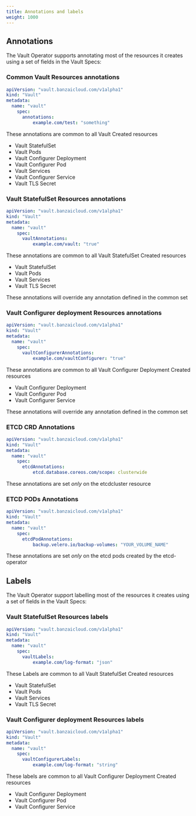 ```yaml
---
title: Annotations and labels
weight: 1000
---
```




## Annotations

The Vault Operator supports annotating most of the resources it creates using a set of fields in the Vault Specs:

### Common Vault Resources annotations

```yaml
apiVersion: "vault.banzaicloud.com/v1alpha1"
kind: "Vault"
metadata:
  name: "vault"
    spec:
      annotations:
          example.com/test: "something"
```

These annotations are common to all Vault Created resources

- Vault StatefulSet
- Vault Pods
- Vault Configurer Deployment
- Vault Configurer Pod
- Vault Services
- Vault Configurer Service
- Vault TLS Secret

### Vault StatefulSet Resources annotations

```yaml
apiVersion: "vault.banzaicloud.com/v1alpha1"
kind: "Vault"
metadata:
  name: "vault"
    spec:
      vaultAnnotations:
          example.com/vault: "true"
```

These annotations are common to all Vault StatefulSet Created resources

- Vault StatefulSet
- Vault Pods
- Vault Services
- Vault TLS Secret

These annotations will override any annotation defined in the common set

### Vault Configurer deployment Resources annotations

```yaml
apiVersion: "vault.banzaicloud.com/v1alpha1"
kind: "Vault"
metadata:
  name: "vault"
    spec:
      vaultConfigurerAnnotations:
          example.com/vaultConfigurer: "true"
```

These annotations are common to all Vault Configurer Deployment Created resources

- Vault Configurer Deployment
- Vault Configurer Pod
- Vault Configurer Service

These annotations will override any annotation defined in the common set

### ETCD CRD Annotations

```yaml
apiVersion: "vault.banzaicloud.com/v1alpha1"
kind: "Vault"
metadata:
  name: "vault"
    spec:
      etcdAnnotations:
          etcd.database.coreos.com/scope: clusterwide
```

These annotations are set *only* on the etcdcluster resource

### ETCD PODs Annotations

```yaml
apiVersion: "vault.banzaicloud.com/v1alpha1"
kind: "Vault"
metadata:
  name: "vault"
    spec:
      etcdPodAnnotations:
          backup.velero.io/backup-volumes: "YOUR_VOLUME_NAME"
```

These annotations are set *only* on the etcd pods created by the etcd-operator

## Labels

The Vault Operator support labelling most of the resources it creates using a set of fields in the Vault Specs:

### Vault StatefulSet Resources labels

```yaml
apiVersion: "vault.banzaicloud.com/v1alpha1"
kind: "Vault"
metadata:
  name: "vault"
    spec:
      vaultLabels:
          example.com/log-format: "json"
```

These Labels are common to all Vault StatefulSet Created resources

- Vault StatefulSet
- Vault Pods
- Vault Services
- Vault TLS Secret

### Vault Configurer deployment Resources labels

```yaml
apiVersion: "vault.banzaicloud.com/v1alpha1"
kind: "Vault"
metadata:
  name: "vault"
    spec:
      vaultConfigurerLabels:
          example.com/log-format: "string"
```

These labels are common to all Vault Configurer Deployment Created resources

- Vault Configurer Deployment
- Vault Configurer Pod
- Vault Configurer Service
